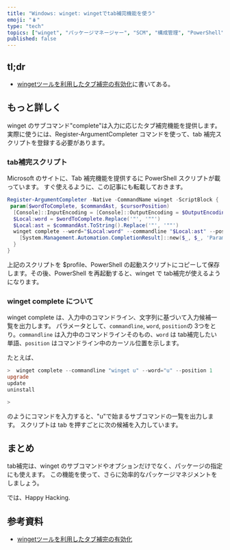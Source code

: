 ```yaml
---
title: "Windows: winget: wingetでtab補完機能を使う"
emoji: "🪆"
type: "tech"
topics: ["winget", "パッケージマネージャー", "SCM", "構成管理", "PowerShell" ]
published: false
---
```


## tl;dr

- [wingetツールを利用したタブ補完の有効化](https://learn.microsoft.com/ja-jp/windows/package-manager/winget/tab-completion)に書いてある。

## もっと詳しく

winget のサブコマンド"complete"は入力に応じたタブ補完機能を提供します。実際に使うには、Register-ArgumentCompleter コマンドを使って、tab 補完スクリプトを登録する必要があります。

### tab補完スクリプト

Microsoft のサイトに、Tab 補完機能を提供するに PowerShell スクリプトが載っています。
すぐ使えるように、この記事にも転載しておきます。

``` PowerShell
Register-ArgumentCompleter -Native -CommandName winget -ScriptBlock {
 param($wordToComplete, $commandAst, $cursorPosition)
  [Console]::InputEncoding = [Console]::OutputEncoding = $OutputEncoding = [System.Text.Utf8Encoding]::new()
  $Local:word = $wordToComplete.Replace('"', '""')
  $Local:ast = $commandAst.ToString().Replace('"', '""')
  winget complete --word="$Local:word" --commandline "$Local:ast" --position $cursorPosition | ForEach-Object {
    [System.Management.Automation.CompletionResult]::new($_, $_, 'ParameterValue', $_)
  }
}
```

上記のスクリプトを $profile、PowerShell の起動スクリプトにコピーして保存します。その後、PowerShell を再起動すると、winget で tab補完が使えるようになります。

### winget complete について

winget complete は、入力中のコマンドライン、文字列に基づいて入力候補一覧を出力します。
パラメータとして、`commandline`, `word`, `position`の 3つをとり。`commandline` は入力中のコマンドラインそのもの、`word` は tab補完したい単語、`position` はコマンドライン中のカーソル位置を示します。

たとえば、

  ``` PowerShell
  >  winget complete --commandline "winget u" --word="u" --position 1
  upgrade
  update
  uninstall
  
  >
  ```

  のようにコマンドを入力すると、"u"で始まるサブコマンドの一覧を出力します。
  スクリプトは tab を押すごとに次の候補を入力しています。

## まとめ

tab補完は、winget のサブコマンドやオプションだけでなく、パッケージの指定にも使えます。
この機能を使って、さらに効率的なパッケージマネジメントをしましょう。

では、Happy Hacking.

## 参考資料

- [wingetツールを利用したタブ補完の有効化](https://learn.microsoft.com/ja-jp/windows/package-manager/winget/tab-completion)

